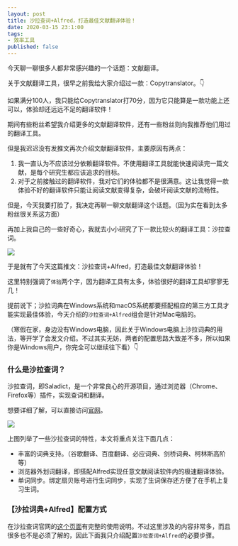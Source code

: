 ```yaml
---
layout: post
title: 沙拉查词+Alfred，打造最佳文献翻译体验！
date: 2020-03-15 23:1:00
tags: 
- 效率工具
published: false
---
```


今天聊一聊很多人都非常感兴趣的一个话题：文献翻译。

关于文献翻译工具，很早之前我给大家介绍过一款：Copytranslator。👇

如果满分100人，我只能给Copytranslator打70分，因为它只能算是一款功能上还可以，体验却还远远不足的翻译软件！

期间有些粉丝希望我介绍更多的文献翻译软件，还有一些粉丝则向我推荐他们用过的翻译工具。

但是我迟迟没有发推文再次介绍文献翻译软件，主要原因有两点：

1. 我一直认为不应该过分依赖翻译软件。不使用翻译工具就能快速阅读完一篇文献，是每个研究生都应该追求的目标。
2. 对于之前接触过的翻译软件，我对它们的体验都不是很满意。这让我觉得一款体验不好的翻译软件只能让阅读文献变得复杂，会破坏阅读文献的流畅性。

但是，今天我要打脸了，我决定再聊一聊文献翻译这个话题。（因为实在看到太多粉丝很关系这方面）

再加上我自己的一些好奇心，我就去小小研究了下一款比较火的翻译工具：沙拉查词。

![](https://tva1.sinaimg.cn/large/00831rSTly1gcv28tf87oj30jg07st90.jpg)

于是就有了今天这篇推文：沙拉查词+Alfred，打造最佳文献翻译体验！

这里特别强调了`体验`两个字，因为翻译工具有太多，体验很好的翻译工具却寥寥无几！

提前说下；沙拉词典在Windows系统和macOS系统都要搭配相应的第三方工具才能实现最佳体验，今天介绍的`沙拉查词+Alfred`组会是针对Mac电脑的。

（寒假在家，身边没有Windows电脑，因此关于Windows电脑上沙拉词典的用法，等开学了会发文介绍。不过其实无妨，两者的配置思路大致差不多，所以如果你是Windows用户，你完全可以继续往下看）👇

### 什么是沙拉查词？

沙拉查词，即Saladict，是一个非常良心的开源项目，通过浏览器（Chrome、Firefox等）插件，实现查词和翻译。

想要详细了解，可以直接访问[官网](https://saladict.crimx.com/ "官网")。

![](https://tva1.sinaimg.cn/large/00831rSTly1gcv29r9c2vj31740qaq6x.jpg)

上图列举了一些沙拉查词的特性，本文将重点关注下面几点：

- 丰富的词典支持。（谷歌翻译、百度翻译、必应词典、剑桥词典、柯林斯高阶等）
- 浏览器外划词翻译，即搭配Alfred实现任意文献阅读软件内的极速翻译体验。
- 单词同步。绑定扇贝账号进行生词同步，实现了生词保存还方便了在手机上复习生词。

### 【沙拉词典+Alfred】配置方式

在沙拉查词官网的[这个页面](https://saladict.crimx.com/manual.html#open-setting "这个页面")有完整的使用说明。不过这里涉及的内容非常多，而且很多也不是必须了解的，因此下面我只介绍配置`沙拉查词+Alfred`的必要步骤。



